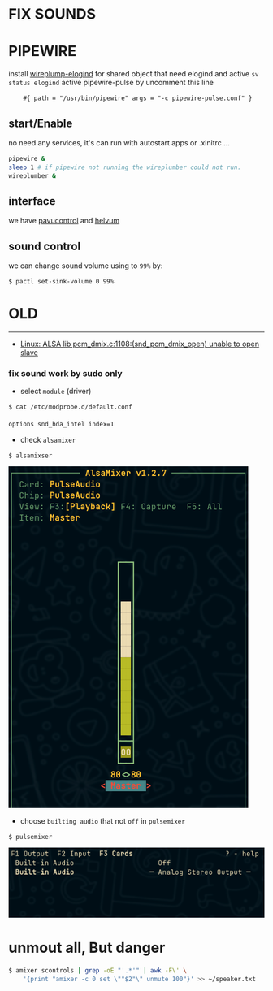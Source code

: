 # FIX SOUNDS

# PIPEWIRE
install [wireplump-elogind](http://) for shared object that need elogind and active `sv status elogind`
active pipewire-pulse by uncomment this line
```
    #{ path = "/usr/bin/pipewire" args = "-c pipewire-pulse.conf" }
```

## start/Enable
no need any services, it's can run with autostart apps or .xinitrc ...

```bash
pipewire &
sleep 1 # if pipewire not running the wireplumber could not run.
wireplumber &
```

## interface
we have [pavucontrol](http://) and [helvum](http://)

## sound control
we can change sound volume using to `99%` by:
```
$ pactl set-sink-volume 0 99%
```

# OLD
-------------
- [Linux: ALSA lib pcm_dmix.c:1108:(snd_pcm_dmix_open) unable to open slave](https://dev.to/setevoy/linux-alsa-lib-pcmdmixc1108sndpcmdmixopen-unable-to-open-slave-38on)

### fix sound work by sudo only
- select `module` (driver)
```bash
$ cat /etc/modprobe.d/default.conf

options snd_hda_intel index=1
```
- check `alsamixer`
```
$ alsamixser
```
![image](./alsamixer.png)

- choose `builting audio` that not `off` in `pulsemixer`
```
$ pulsemixer
```
![image](./pulsemixer.png)


# unmout all, But danger
```bash
$ amixer scontrols | grep -oE "'.*'" | awk -F\' \
    '{print "amixer -c 0 set \""$2"\" unmute 100"}' >> ~/speaker.txt
```

